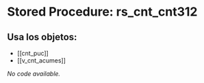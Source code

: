 # Stored Procedure: rs_cnt_cnt312

## Usa los objetos:
- [[cnt_puc]]
- [[v_cnt_acumes]]

*No code available.*
